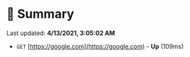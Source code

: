 # 📖 Summary
Last updated: **4/13/2021, 3:05:02 AM**

- `GET` [https://google.com](https://google.com) - **Up** (109ms)
